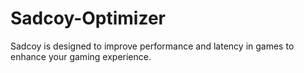 # Sadcoy-Optimizer
Sadcoy is designed to improve performance and latency in games to enhance your gaming experience.
